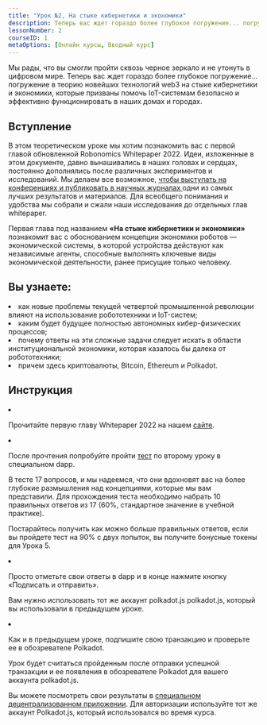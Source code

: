 ```yaml
---
title: "Урок №2, На стыке кибернетики и экономики"
description: Теперь вас ждет гораздо более глубокое погружение... погружение в теорию новейших технологий web3 на стыке кибернетики и экономики, которые призваны помочь IoT-системам безопасно и эффективно функционировать в наших домах и городах.
lessonNumber: 2
courseID: 1
metaOptions: [Онлайн курсы, Вводный курс]
---
```


<section class="container__narrow">

Мы рады, что вы смогли пройти сквозь черное зеркало и не утонуть в цифровом мире. Теперь вас ждет гораздо более глубокое погружение... погружение в теорию новейших технологий web3 на стыке кибернетики и экономики, которые призваны помочь IoT-системам безопасно и эффективно функционировать в наших домах и городах.

</section>

<section class="container__reg">

## Вступление

В этом теоретическом уроке мы хотим познакомить вас с первой главой обновленной Robonomics Whitepaper 2022. Идеи, изложенные в этом документе, давно вынашивались в наших головах и сердцах, постоянно дополнялись после различных экспериментов и исследований. Мы делаем все возможное, [чтобы выступать на конференциях и публиковать в научных журналах ](https://robonomics.network/papers/) одни из самых лучших результатов и материалов. Для всеобщего понимания и удобства мы собрали и сжали наши исследования до отдельных глав whitepaper.

Первая глава под названием **«На стыке кибернетики и экономики»** познакомит вас с обоснованием концепции экономики роботов — экономической системы, в которой устройства действуют как независимые агенты, способные выполнять ключевые виды экономической деятельности, ранее присущие только человеку.

</section>

<section class="container__reg">

## Вы узнаете:

<List>

<li>
как новые проблемы текущей четвертой промышленной революции влияют на использование робототехники и IoT-систем;
</li>

<li>
каким будет будущее полностью автономных кибер-физических процессов;
</li>

<li>
почему ответы на эти сложные задачи следует искать в области институциональной экономики, которая казалось бы далека от робототехники;
</li>

<li>
причем здесь криптовалюты, Bitcoin, Ethereum и Polkadot.
</li>

</List>
</section>

<section class="container__reg">

## Инструкция

<List type="numbers">

<li>

Прочитайте первую главу Whitepaper 2022 на нашем [сайте](https://robonomics.network/vision/).

</li>

<li>

После прочтения попробуйте пройти [тест](https://lesson2.robonomics.academy/#/) по второму уроку в специальном dapp. 

В тесте 17 вопросов, и мы надеемся, что они вдохновят вас на более глубокие размышления над концепциями, которые мы вам представили. Для прохождения теста необходимо набрать 10 правильных ответов из 17 (60%, стандартное значение в учебной практике).

Постарайтесь получить как можно больше правильных ответов, если вы пройдете тест на 90% с двух попыток, вы получите бонусные токены для Урока 5.

</li>

<li>

Просто отметьте свои ответы в dapp и в конце нажмите кнопку «Подписать и отправить».

Вам нужно использовать тот же аккаунт polkadot.js polkadot.js, который вы использовали в предыдущем уроке. 

</li>

<li>

Как и в предыдущем уроке, подпишите свою транзакцию и проверьте ее в обозревателе Polkadot.

</li>
</List>
</section>


<Result>

Урок будет считаться пройденным после отправки успешной транзакции и ее появления в обозревателе Polkadot для вашего аккаунта polkadot.js.

Вы можете посмотреть свои результаты в [специальном децентрализованном приложении](https://lk.robonomics.academy/). Для авторизации используйте тот же аккаунт Polkadot.js, который использовался во время курса.

</Result>